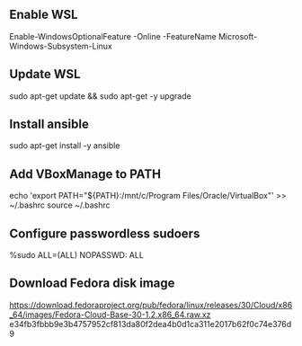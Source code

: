 ## Enable WSL
Enable-WindowsOptionalFeature -Online -FeatureName Microsoft-Windows-Subsystem-Linux

## Update WSL
sudo apt-get update && sudo apt-get -y upgrade

## Install ansible
sudo apt-get install -y ansible

## Add VBoxManage to PATH
echo 'export PATH="${PATH}:/mnt/c/Program Files/Oracle/VirtualBox"' >> ~/.bashrc
source ~/.bashrc

## Configure passwordless sudoers
%sudo  ALL=(ALL) NOPASSWD: ALL

## Download Fedora disk image
https://download.fedoraproject.org/pub/fedora/linux/releases/30/Cloud/x86_64/images/Fedora-Cloud-Base-30-1.2.x86_64.raw.xz
e34fb3fbbb9e3b4757952cf813da80f2dea4b0d1ca311e2017b62f0c74e376d9

